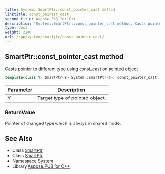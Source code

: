 ```yaml
---
title: System::SmartPtr::const_pointer_cast method
linktitle: const_pointer_cast
second_title: Aspose.PUB for C++
description: 'System::SmartPtr::const_pointer_cast method. Casts pointer to different type using const_cast on pointed object in C++.'
type: docs
weight: 2200
url: /cpp/system/smartptr/const_pointer_cast/
---
```

## SmartPtr::const_pointer_cast method


Casts pointer to different type using const_cast on pointed object.

```cpp
template<class Y> SmartPtr<Y> System::SmartPtr<T>::const_pointer_cast() const
```


| Parameter | Description |
| --- | --- |
| Y | Target type of pointed object. |

### ReturnValue

Pointer of changed type which is always in shared mode.

## See Also

* Class [SmartPtr](../)
* Class [SmartPtr](../)
* Namespace [System](../../)
* Library [Aspose.PUB for C++](../../../)
